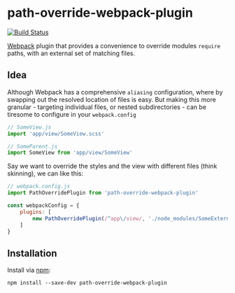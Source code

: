# path-override-webpack-plugin

[![Build Status](https://travis-ci.org/jamiehill/path-override-webpack-plugin.svg?branch=master)](https://travis-ci.org/jamiehill/path-override-webpack-plugin)

[Webpack](http://webpack.github.io) plugin that provides a convenience to override modules `require` paths, with an external set of matching files.

## Idea

Although Webpack has a comprehensive `aliasing` configuration, where by swapping out the resolved location of files is easy.  But making this more granular - targeting individual files, or nested subdirectories - can be tiresome to configure in your `webpack.config`

``` js
// SomeView.js  
import 'app/view/SomeView.scss'

// SomeParent.js  
import SomeView from 'app/view/SomeView'
```

Say we want to override the styles and the view with different files (think skinning), we can like this:

``` js
// webpack.config.js
import PathOverridePlugin from 'path-override-webpack-plugin'

const webpackConfig = {
    plugins: [
        new PathOverridePlugin(/^app\/view/, './node_modules/SomeExternalSkin/src')
    ]
}

```

## Installation

Install via [npm](https://www.npmjs.com/package/path-override-webpack-plugin):

```
npm install --save-dev path-override-webpack-plugin
```